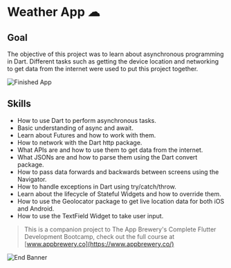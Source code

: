 # Weather App ☁

## Goal

The objective of this project was to learn about asynchronous programming in Dart. Different tasks such as getting the device location and networking to get data from the internet were used to put this project together. 

![Finished App](https://github.com/londonappbrewery/Images/blob/master/clima-demo.gif)

## Skills

- How to use Dart to perform asynchronous tasks.
- Basic understanding of async and await.
- Learn about Futures and how to work with them.
- How to network with the Dart http package.
- What APIs are and how to use them to get data from the internet.
- What JSONs are and how to parse them using the Dart convert package.
- How to pass data forwards and backwards between screens using the Navigator.
- How to handle exceptions in Dart using try/catch/throw.
- Learn about the lifecycle of Stateful Widgets and how to override them.
- How to use the Geolocator package to get live location data for both iOS and Android.
- How to use the TextField Widget to take user input.


>This is a companion project to The App Brewery's Complete Flutter Development Bootcamp, check out the full course at [www.appbrewery.co](https://www.appbrewery.co/)

![End Banner](https://github.com/londonappbrewery/Images/blob/master/readme-end-banner.png)
